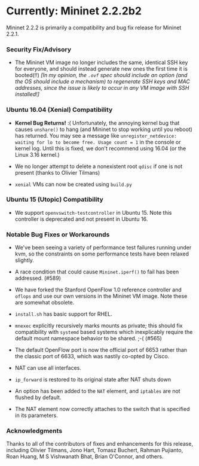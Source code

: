 # Currently: Mininet 2.2.2b2

Mininet 2.2.2 is primarily a compatibility and bug fix release for Mininet 2.2.1.

### Security Fix/Advisory

* The Mininet VM image no longer includes the same, identical SSH key for everyone, and should instead generate new ones the first time it is booted(!!) *[In my opinion, the `.ovf` spec should include an option (and the OS should include a mechanism) to regenerate SSH keys and MAC addresses, since the issue is likely to occur in any VM image with SSH installed!]*

### Ubuntu 16.04 (Xenial) Compatibility

* **Kernel Bug Returns!** :( Unfortunately, the annoying  kernel bug that causes `unshare()` to hang (and Mininet to stop working until you reboot) has returned. You may see a message like `unregister_netdevice: waiting for lo to become free. Usage count = 1` in the console or kernel log. Until this is fixed, we don't recommend using 16.04 (or the Linux 3.16 kernel.)

* We no longer attempt to delete a nonexistent root `qdisc` if one is not present (thanks to Olivier Tilmans)

* `xenial` VMs can now be created using `build.py`

### Ubuntu 15 (Utopic) Compatibility

* We support `openvswitch-testcontroller` in Ubuntu 15. Note this controller is deprecated and not present in Ubuntu 16.

### Notable Bug Fixes or Workarounds

* We've been seeing a variety of performance test failures running under kvm, so the constraints on some performance tests have been relaxed slightly.

* A race condition that could cause `Mininet.iperf()` to fail has been addressed. (#589)

* We have forked the Stanford OpenFlow 1.0 reference controller and `oflops` and use our own versions in the Mininet VM image. Note these are somewhat obsolete.

* `install.sh` has basic support for RHEL.

* `mnexec` explicitly recursively marks mounts as private; this should fix compatibility with `systemd` based systems which inexplicably require the default mount namespace behavior to be shared. ;-( (#565)

* The default OpenFlow port is now the official port of 6653 rather than the classic port of 6633, which was nastily co-opted by Cisco.

* NAT can use all interfaces.

* `ip_forward` is restored to its original state after NAT shuts down

* An option has been added to the `NAT` element, and `iptables` are not flushed by default.

* The NAT element now correctly attaches to the switch that is specified in its parameters.

### Acknowledgments

Thanks to all of the contributors of fixes and enhancements for this release, including Olivier Tilmans, Jono Hart, Tomasz Buchert, Rahman Pujianto, Roan Huang, M S Vishwanath Bhat, Brian O'Connor, and others.

